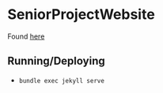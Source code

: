 # SeniorProjectWebsite
Found [here](http://www.se.rit.edu/~mxs7353/SeniorProject/)

## Running/Deploying
- `bundle exec jekyll serve`
